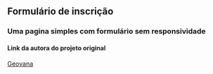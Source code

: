 ##  Formulário de inscrição
### Uma pagina simples com formulário sem responsividade 
#### Link da autora do projeto original  
[Geovana](https://github.com/giovannamoeller/)

